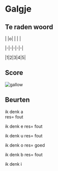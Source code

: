 # Galgje

## Te raden woord

| |o| | | |

|-|-|-|-|-|

|1|2|3|4|5|

## Score
![gallow](./images/3.png)

## Beurten
ik denk a  
res= fout

ik denk e
res= fout

ik denk u
res= fout

ik denk o
res= goed

ik denk b
res= fout

ik denk i
